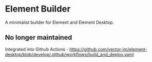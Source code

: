 # Element Builder

A minimalist builder for Element and Element Desktop.

## No longer maintained

Integrated into Github Actions - https://github.com/vector-im/element-desktop/blob/develop/.github/workflows/build_and_deploy.yaml
